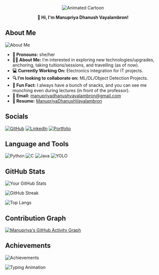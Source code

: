 <div align="center">
  <img src="https://media3.giphy.com/media/L1R1tvI9svkIWwpVYr/giphy.gif?cid=6c09b95289irpjkgel6y5o17jns2oi1blkgmnamy40eq10b4&ep=v1_internal_gif_by_id&rid=giphy.gif&ct=g" alt="Animated Cartoon">
  
  **👋 Hi, I'm Manupriya Dhanush Vayalambron!**
</div>

## About Me

![About Me](https://readme-typing-svg.herokuapp.com?font=Fira+Code&size=20&duration=3000&pause=1000&color=00FF00&width=435&lines=I’m+interested+in+exploring+new+technologies%2Fupgrades%2C+anchoring%2C+and+travelling!)

- **👧 Pronouns:** she/her
- **🙋‍♀️ About Me:** I’m interested in exploring new technologies/upgrades, anchoring, taking tuitions/sessions, and travelling (as of now).
- **💻 Currently Working On:** Electronics integration for IT projects.
- **🔍 I’m looking to collaborate on:** ML/DL/Object Detection Projects.
- **🤭 Fun Fact:** I always have a bunch of snacks, and you can see me munching even during lectures (in front of the professor).
- **📧 Email:** manupriyadhanushvayalambron@gmail.com
- **📍 Resume:** [ManupriyaDhanushVayalambron](https://drive.google.com/file/d/1YxbtacAskXbfcjQmwNBSUBo2zjNwyB72/view?usp=drivesdk)

## Socials

[![GitHub](https://img.shields.io/badge/GitHub-100000?style=for-the-badge&logo=github&logoColor=white)](https://github.com/Manupriya-Vayalambron)
[![LinkedIn](https://img.shields.io/badge/LinkedIn-0077B5?style=for-the-badge&logo=linkedin&logoColor=white)](https://www.linkedin.com/in/manupriya-dhanush-vayalambron?utm_source=share&utm_campaign=share_via&utm_content=profile&utm_medium=android_app)
[![Portfolio](https://img.shields.io/badge/Portfolio-FF5722?style=for-the-badge&logo=wix&logoColor=white)](https://manupriyadhanushva2.wixsite.com/manupriya)

## Language and Tools

![Python](https://img.shields.io/badge/Python-3776AB?style=for-the-badge&logo=python&logoColor=white)
![C](https://img.shields.io/badge/C-00599C?style=for-the-badge&logo=c&logoColor=white)
![Java](https://img.shields.io/badge/Java-ED8B00?style=for-the-badge&logo=openjdk&logoColor=white)
![YOLO](https://img.shields.io/badge/YOLO-00FFFF?style=for-the-badge&logo=yolo&logoColor=black)

## GitHub Stats

![Your GitHub Stats](https://github-readme-stats.vercel.app/api?username=Manupriya-Vayalambron&show_icons=true&theme=radical)

![GitHub Streak](https://streak-stats.demolab.com?user=Manupriya-Vayalambron&theme=radical)

![Top Langs](https://github-readme-stats.vercel.app/api/top-langs/?username=Manupriya-Vayalambron&layout=compact&theme=radical)

## Contribution Graph

[![Manupriya's GitHub Activity Graph](https://github-readme-activity-graph.vercel.app/graph?username=Manupriya-Vayalambron&theme=react-dark)](https://github.com/Manupriya-Vayalambron)

## Achievements

![Achievements](https://github-profile-trophy.vercel.app/?username=Manupriya-Vayalambron&theme=radical)

![Typing Animation](https://readme-typing-svg.herokuapp.com?font=Fira+Code&size=24&duration=3000&pause=1000&color=00FF00&width=435&lines=Welcome+to+my+GitHub+Profile!;Let's+build+something+awesome!)
